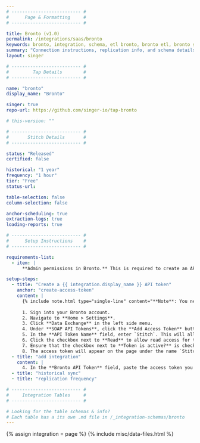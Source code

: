 ```yaml
---
# -------------------------- #
#      Page & Formatting     #
# -------------------------- #

title: Bronto (v1.0)
permalink: /integrations/saas/bronto
keywords: bronto, integration, schema, etl bronto, bronto etl, bronto schema
summary: "Connection instructions, replication info, and schema details for Stitch's Bronto integration."
layout: singer

# -------------------------- #
#         Tap Details        #
# -------------------------- #

name: "bronto"
display_name: "Bronto"

singer: true 
repo-url: https://github.com/singer-io/tap-bronto

# this-version: ""

# -------------------------- #
#       Stitch Details       #
# -------------------------- #

status: "Released"
certified: false

historical: "1 year"
frequency: "1 hour"
tier: "Free"
status-url: 

table-selection: false
column-selection: false

anchor-scheduling: true
extraction-logs: true
loading-reports: true

# -------------------------- #
#      Setup Instructions    #
# -------------------------- #

requirements-list:
  - item: |
      **Admin permissions in Bronto.** This is required to create an API token.

setup-steps:
  - title: "Create a {{ integration.display_name }} API token"
    anchor: "create-access-token"
    content: |
      {% include note.html type="single-line" content="**Note**: You need Administrator permissions in Bronto to complete this step." %}
      
      1. Sign into your Bronto account.
      2. Navigate to **Home > Settings**.
      3. Click **Data Exchange** in the left side menu.
      4. Under **SOAP API Tokens**, click the **Add Access Token** button.
      5. In the **API Token Name** field, enter `Stitch`. This will allow you to easily identify what application is using the token.
      6. Click the checkbox next to **Read** to allow read access for this token.
      7. Ensure that the checkbox next to **Token is active?** is checked, and click **Save**.
      8. The access token will appear on the page under the name `Stitch` once the modal closes. Copy this to be used in setting up the connection from within the Stitch application.
  - title: "add integration"
    content: |
      4. In the **Bronto API Token** field, paste the access token you created in Step 1.
  - title: "historical sync"
  - title: "replication frequency"

# -------------------------- #
#     Integration Tables     #
# -------------------------- #

# Looking for the table schemas & info?
# Each table has a its own .md file in /_integration-schemas/bronto
---
```

{% assign integration = page %}
{% include misc/data-files.html %}